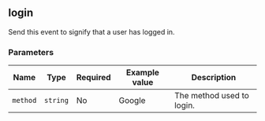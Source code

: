 <!-- order:12 -->
## login

Send this event to signify that a user has logged in.

### Parameters

| Name     | Type     | Required | Example value | Description               |
| -------- | -------- | -------- | ------------- | ------------------------- |
| `method` | `string` | No       | Google        | The method used to login. |


